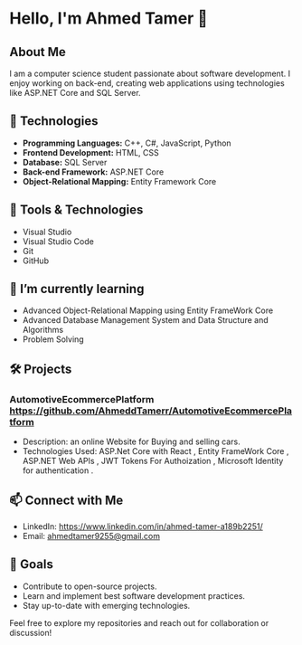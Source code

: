# Hello, I'm Ahmed Tamer 👋

## About Me
I am a computer science student passionate about software development. I enjoy working on  back-end, creating web applications using technologies like ASP.NET Core and SQL Server.

## 🚀 Technologies
- **Programming Languages:** C++, C#, JavaScript, Python
- **Frontend Development:** HTML, CSS
- **Database:** SQL Server
- **Back-end Framework:** ASP.NET Core
- **Object-Relational Mapping:** Entity Framework Core

## 🔧 Tools & Technologies
- Visual Studio
- Visual Studio Code
- Git
- GitHub

## 🌱 I’m currently learning
- Advanced Object-Relational Mapping using Entity FrameWork Core
- Advanced Database Management System and Data Structure and Algorithms
- Problem Solving

## 🛠️ Projects
### AutomotiveEcommercePlatform https://github.com/AhmeddTamerr/AutomotiveEcommercePlatform
- Description: an online Website for Buying and selling cars.
- Technologies Used: ASP.Net Core with React , Entity FrameWork Core , ASP.NET Web APIs , JWT Tokens For Authoization , Microsoft Identity for authentication .

## 📫 Connect with Me
- LinkedIn: https://www.linkedin.com/in/ahmed-tamer-a189b2251/
- Email: ahmedtamer9255@gmail.com

## 🎯 Goals
- Contribute to open-source projects.
- Learn and implement best software development practices.
- Stay up-to-date with emerging technologies.

Feel free to explore my repositories and reach out for collaboration or discussion!

